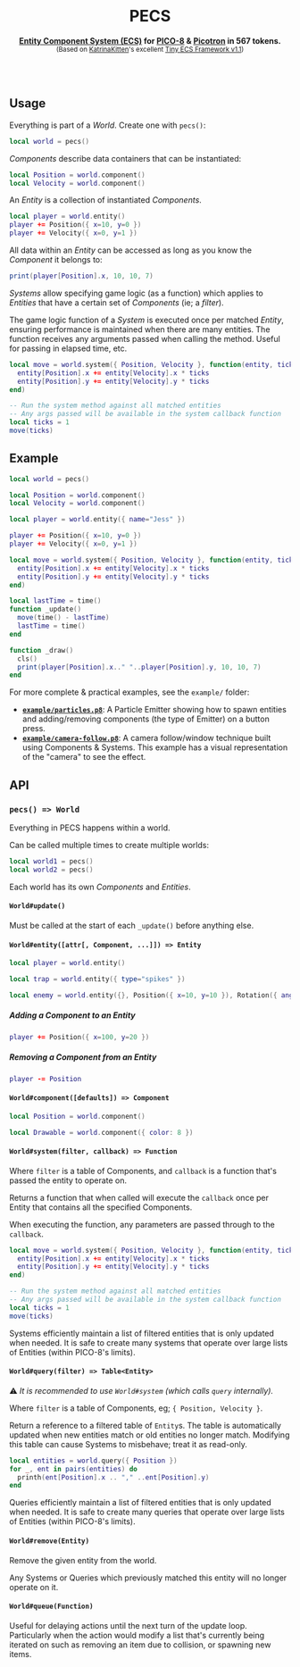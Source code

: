 <div align="center">
  <br>
  <h1>PECS</h1>
  <p>
    <b><a href="https://en.wikipedia.org/wiki/Entity_component_system">Entity Component System (ECS)</a> for <a href="https://www.lexaloffle.com/pico-8.php">PICO-8</a> & <a href="https://www.lexaloffle.com/picotron.php">Picotron</a> in 567 tokens.</b><br />
  <sup>(Based on <a href="https://www.lexaloffle.com/bbs/?uid=45947">KatrinaKitten</a>'s excellent <a href="https://www.lexaloffle.com/bbs/?tid=39021">Tiny ECS Framework v1.1</a>)</sup>
  </p>
  <br>
  <br>
</div>

## Usage

Everything is part of a _World_. Create one with `pecs()`:

```lua
local world = pecs()
```

_Components_ describe data containers that can be instantiated:

```lua
local Position = world.component()
local Velocity = world.component()
```

An _Entity_ is a collection of instantiated _Components_.

```lua
local player = world.entity()
player += Position({ x=10, y=0 })
player += Velocity({ x=0, y=1 })
```

All data within an _Entity_ can be accessed as long as you know the _Component_
it belongs to:

```lua
print(player[Position].x, 10, 10, 7)
```

_Systems_ allow specifying game logic (as a function) which applies to
_Entities_ that have a certain set of _Components_ (ie; a _filter_).

The game logic function of a _System_ is executed once per matched _Entity_,
ensuring performance is maintained when there are many entities.
The function receives any arguments passed when calling the method. Useful for
passing in elapsed time, etc.

```lua
local move = world.system({ Position, Velocity }, function(entity, ticks)
  entity[Position].x += entity[Velocity].x * ticks
  entity[Position].y += entity[Velocity].y * ticks
end)

-- Run the system method against all matched entities
-- Any args passed will be available in the system callback function
local ticks = 1
move(ticks)
```

## Example

```lua
local world = pecs()

local Position = world.component()
local Velocity = world.component()

local player = world.entity({ name="Jess" })

player += Position({ x=10, y=0 })
player += Velocity({ x=0, y=1 })

local move = world.system({ Position, Velocity }, function(entity, ticks)
  entity[Position].x += entity[Velocity].x * ticks
  entity[Position].y += entity[Velocity].y * ticks
end)

local lastTime = time()
function _update()
  move(time() - lastTime)
  lastTime = time()
end

function _draw()
  cls()
  print(player[Position].x.." "..player[Position].y, 10, 10, 7)
end
```

For more complete & practical examples, see the `example/` folder:

- **[`example/particles.p8`](./example/particles.p8)**: A Particle Emitter
  showing how to spawn entities and adding/removing components (the type of
  Emitter) on a button press.
- **[`example/camera-follow.p8`](./example/camera-follow.p8)**: A camera
  follow/window technique built using Components & Systems. This example has a
  visual representation of the "camera" to see the effect.

## API

### `pecs() => World`

Everything in PECS happens within a world.

Can be called multiple times to create multiple worlds:

```lua
local world1 = pecs()
local world2 = pecs()
```

Each world has its own _Components_ and _Entities_.

#### `World#update()`

Must be called at the start of each `_update()` before anything else.

#### `World#entity([attr[, Component, ...]]) => Entity`

```lua
local player = world.entity()

local trap = world.entity({ type="spikes" })

local enemy = world.entity({}, Position({ x=10, y=10 }), Rotation({ angle=45 })
```

##### Adding a Component to an Entity

```lua
player += Position({ x=100, y=20 })
```

##### Removing a Component from an Entity

```lua
player -= Position
```

#### `World#component([defaults]) => Component`

```lua
local Position = world.component()

local Drawable = world.component({ color: 8 })
```

#### `World#system(filter, callback) => Function`

Where `filter` is a table of Components, and `callback` is a function that's
passed the entity to operate on.

Returns a function that when called will execute the `callback` once per Entity
that contains all the specified Components.

When executing the function, any parameters are passed through to the
`callback`.

```lua
local move = world.system({ Position, Velocity }, function(entity, ticks)
  entity[Position].x += entity[Velocity].x * ticks
  entity[Position].y += entity[Velocity].y * ticks
end)

-- Run the system method against all matched entities
-- Any args passed will be available in the system callback function
local ticks = 1
move(ticks)
```

Systems efficiently maintain a list of filtered entities that is only updated
when needed. It is safe to create many systems that operate over large lists of
Entities (within PICO-8's limits).

#### `World#query(filter) => Table<Entity>`

⚠️ _It is recommended to use `World#system` (which calls `query` internally)._

Where `filter` is a table of Components, eg; `{ Position, Velocity }`.

Return a reference to a filtered table of `Entity`s. The table is automatically
updated when new entities match or old entities no longer match. Modifying this
table can cause Systems to misbehave; treat it as read-only.

```lua
local entities = world.query({ Position })
for _, ent in pairs(entities) do
  printh(ent[Position].x .. "," ..ent[Position].y)
end
```

Queries efficiently maintain a list of filtered entities that is only updated
when needed. It is safe to create many queries that operate over large lists of
Entities (within PICO-8's limits).

#### `World#remove(Entity)`

Remove the given entity from the world.

Any Systems or Queries which previously matched this entity will no longer
operate on it.

#### `World#queue(Function)`

Useful for delaying actions until the next turn of the update loop.
Particularly when the action would modify a list that's currently being iterated
on such as removing an item due to collision, or spawning new items.
